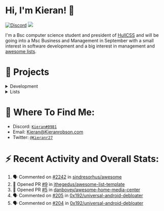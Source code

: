 # Hi, I'm Kieran! 👋  
[![Discord](https://img.shields.io/discord/744586833135927366?label=Discord&logo=DISCORD&style=flat-square)](https://discord.com/invite/Xtemc2xxn8)
<img src="https://komarev.com/ghpvc/?username=KieranRobson"/>

I'm a Bsc computer science student and president of [HullCSS](https://hullcss.org) and will be going into a Msc Business and Management in September with a small interest in software development and a big interest in management and [awesome lists](https://github.com/sindresorhus/awesome).

# 👷 Projects
<details>
<summary>Development</summary>
  
*  [Clarence-Bot](https://github.com/KieranRobson/Clarence-Bot) - A miltipurpose bot for the Innercube Discord server
*  [hullcss-discord-bot](https://github.com/hullcss/hullcss-discord-bot) - A multipurpose bot for the HullCSS Discord server
*  [KieranRobson.com](https://github.com/KieranRobson/KieranRobson.com) - My personal website
</details>
  
<details>
<summary>Lists</summary>
 
#### Created
* [awesome-discord-tools](https://github.com/KieranRobson/awesome-discord-tools) - A curated list of awesome discord tools
* [awesome-home-media](https://github.com/KieranRobson/awesome-home-media) - A curated list of awesome home media tools
* [awesome-rainbow-six](https://github.com/KieranRobson/awesome-rainbow-six) - A curated list of awesome rainbow six tools
* [awesome-sharing](https://github.com/KieranRobson/awesome-sharing) - A curated list of awesome link sharing services

#### Contributed
* [awesome-pokemon](https://github.com/tobiasbueschel/awesome-pokemon) - A curated list of awesome Pokémon & Pokémon Go tools (**Contributed**)
* [StudentResources](https://github.com/FreesideHull/StudentResources) - A list of resources created by and for students (**Contributed**)
</details>



# 👀 Where To Find Me:
- Discord: [`Kieran#0981`](https://discord.com/users/360860744977350657)
- Email: Kieran@Kieranrobson.com
- Twitter: [`@Kieranr27`](https://twitter.com/Kieranr27)

# ⚡ Recent Activity and Overall Stats:
<!--START_SECTION:activity-->
1. 🗣 Commented on [#2242](https://github.com/sindresorhus/awesome/issues/2242) in [sindresorhus/awesome](https://github.com/sindresorhus/awesome)
2. 💪 Opened PR [#9](https://github.com/jthegedus/awesome-list-template/pull/9) in [jthegedus/awesome-list-template](https://github.com/jthegedus/awesome-list-template)
3. 💪 Opened PR [#5](https://github.com/danbovey/awesome-home-media-center/pull/5) in [danbovey/awesome-home-media-center](https://github.com/danbovey/awesome-home-media-center)
4. 🗣 Commented on [#205](https://github.com/0x192/universal-android-debloater/issues/205) in [0x192/universal-android-debloater](https://github.com/0x192/universal-android-debloater)
5. 🗣 Commented on [#204](https://github.com/0x192/universal-android-debloater/issues/204) in [0x192/universal-android-debloater](https://github.com/0x192/universal-android-debloater)
<!--END_SECTION:activity-->


